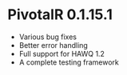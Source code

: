 # PivotalR 0.1.15.1

* Various bug fixes
* Better error handling
* Full support for HAWQ 1.2
* A complete testing framework

